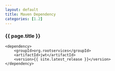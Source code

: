 ```yaml
---
layout: default
title: Maven Dependency
categories: [1.2]
---
```


### {{ page.title }} ###

~~~
<dependency>
    <groupId>org.rootservices</groupId>
    <artifactId>jwt</artifactId>
    <version>{{ site.latest_release }}</version>
</dependency>
~~~
